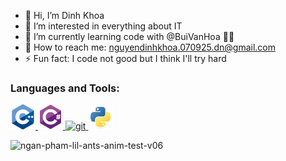 - 👋 Hi, I’m Dinh Khoa
- 👀 I’m interested in everything about IT
- 🌱 I’m currently learning code with @BuiVanHoa 👨‍💻
- 💌 How to reach me: nguyendinhkhoa.070925.dn@gmail.com
- ⚡ Fun fact: I code not good but I think I'll try hard


<h3 align="left">Languages and Tools:</h3>
<p align="left"> <a href="https://www.w3schools.com/cpp/" target="_blank" rel="noreferrer"> <img src="https://raw.githubusercontent.com/devicons/devicon/master/icons/cplusplus/cplusplus-original.svg" alt="cplusplus" width="40" height="40"/> </a> <a href="https://www.w3schools.com/cs/" target="_blank" rel="noreferrer"> <img src="https://raw.githubusercontent.com/devicons/devicon/master/icons/csharp/csharp-original.svg" alt="csharp" width="40" height="40"/> </a> <a href="https://git-scm.com/" target="_blank" rel="noreferrer"> <img src="https://www.vectorlogo.zone/logos/git-scm/git-scm-icon.svg" alt="git" width="40" height="40"/> </a> <a href="https://www.python.org" target="_blank" rel="noreferrer"> <img src="https://raw.githubusercontent.com/devicons/devicon/master/icons/python/python-original.svg" alt="python" width="40" height="40"/> </a> </p>

  ![ngan-pham-lil-ants-anim-test-v06](https://github.com/DinhKhoa/DinhKhoa/assets/146735008/9656fec2-8abe-4db1-9745-936018dd65ab)

<!---
DinhKhoa/DinhKhoa is a ✨ special ✨ repository because its `README.md` (this file) appears on your GitHub profile.
You can click the Preview link to take a look at your changes.
--->

